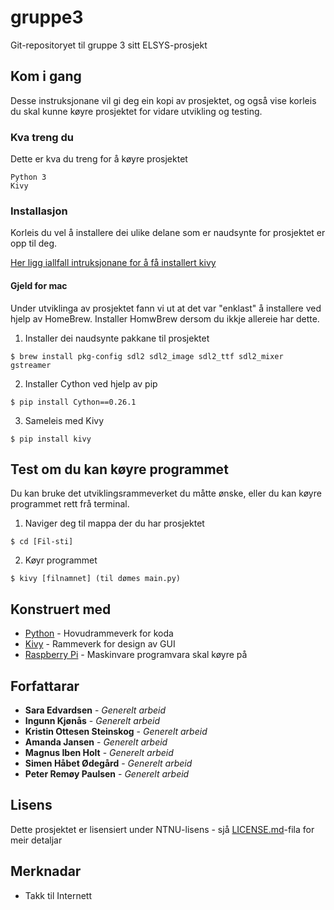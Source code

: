 # gruppe3
Git-repositoryet til gruppe 3 sitt ELSYS-prosjekt

## Kom i gang

Desse instruksjonane vil gi deg ein kopi av prosjektet, og også vise korleis du skal kunne køyre prosjektet for vidare utvikling og testing. 

### Kva treng du

Dette er kva du treng for å køyre prosjektet

```
Python 3
Kivy
```

### Installasjon

Korleis du vel å installere dei ulike delane som er naudsynte for prosjektet er opp til deg. 

[Her ligg iallfall intruksjonane for å få installert kivy](https://kivy.org/docs/gettingstarted/installation.html)

#### Gjeld for mac
Under utviklinga av prosjektet fann vi ut at det var "enklast" å installere ved hjelp av HomeBrew. Installer HomwBrew dersom du ikkje allereie har dette.

1. Installer dei naudsynte pakkane til prosjektet
```
$ brew install pkg-config sdl2 sdl2_image sdl2_ttf sdl2_mixer gstreamer
```
2. Installer Cython ved hjelp av pip
```
$ pip install Cython==0.26.1
```
3. Sameleis med Kivy
```
$ pip install kivy
```

## Test om du kan køyre programmet
Du kan bruke det utviklingsrammeverket du måtte ønske, eller du kan køyre programmet rett frå terminal.

1. Naviger deg til mappa der du har prosjektet
```
$ cd [Fil-sti]
```
2. Køyr programmet
```
$ kivy [filnamnet] (til dømes main.py)
```

## Konstruert med

* [Python](https://www.python.org/) - Hovudrammeverk for koda
* [Kivy](https://kivy.org/#home) - Rammeverk for design av GUI
* [Raspberry Pi](https://www.raspberrypi.org/) - Maskinvare programvara skal køyre på


## Forfattarar

* **Sara Edvardsen** - *Generelt arbeid* 
* **Ingunn Kjønås** - *Generelt arbeid* 
* **Kristin Ottesen Steinskog** - *Generelt arbeid* 
* **Amanda Jansen** - *Generelt arbeid* 
* **Magnus Iben Holt** - *Generelt arbeid* 
* **Simen Håbet Ødegård** - *Generelt arbeid* 
* **Peter Remøy Paulsen** - *Generelt arbeid* 

## Lisens

Dette prosjektet er lisensiert under NTNU-lisens - sjå [LICENSE.md](LICENSE.md)-fila for meir detaljar

## Merknadar

* Takk til Internett
